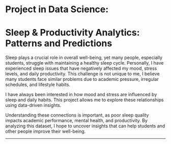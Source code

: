 # Project in Data Science: 
# Sleep & Productivity Analytics: Patterns and Predictions
Sleep plays a crucial role in overall well-being, yet many people, especially students, struggle 
with maintaining a healthy sleep cycle. Personally, I have experienced sleep issues that have 
negatively affected my mood, stress levels, and daily productivity. This challenge is not unique to 
me, I believe many students face similar problems due to academic pressure, irregular 
schedules, and lifestyle habits.

I have always been interested in how mood and stress are influenced by sleep and daily habits. 
This project allows me to explore these relationships using data-driven insights.

Understanding these connections is important, as poor sleep quality impacts academic 
performance, mental health, and productivity. By analyzing this dataset, I hope to uncover 
insights that can help students and other people improve their well-being.

<hr>
